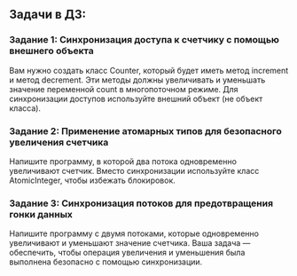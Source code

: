 ## Задачи в ДЗ:

### Задание 1: Синхронизация доступа к счетчику с помощью внешнего объекта
Вам нужно создать класс Counter, который будет иметь метод increment и метод
decrement. Эти методы должны увеличивать и уменьшать значение переменной
count в многопоточном режиме. Для синхронизации доступов используйте
внешний объект (не объект класса).

### Задание 2: Применение атомарных типов для безопасного увеличения счетчика
Напишите программу, в которой два потока одновременно увеличивают счетчик.
Вместо синхронизации используйте класс AtomicInteger, чтобы избежать
блокировок.  

### Задание 3: Синхронизация потоков для предотвращения гонки данных
Напишите программу с двумя потоками, которые одновременно увеличивают
и уменьшают значение счетчика. Ваша задача — обеспечить, чтобы операция
увеличения и уменьшения была выполнена безопасно с помощью
синхронизации.

